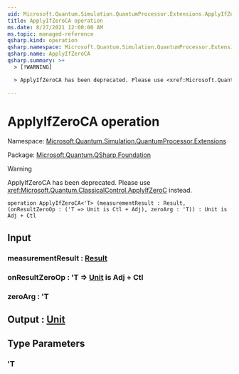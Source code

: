 ```yaml
---
uid: Microsoft.Quantum.Simulation.QuantumProcessor.Extensions.ApplyIfZeroCA
title: ApplyIfZeroCA operation
ms.date: 8/27/2021 12:00:00 AM
ms.topic: managed-reference
qsharp.kind: operation
qsharp.namespace: Microsoft.Quantum.Simulation.QuantumProcessor.Extensions
qsharp.name: ApplyIfZeroCA
qsharp.summary: >+
  > [!WARNING]

  > ApplyIfZeroCA has been deprecated. Please use <xref:Microsoft.Quantum.ClassicalControl.ApplyIfZeroC> instead.

---
```


# ApplyIfZeroCA operation

Namespace: [Microsoft.Quantum.Simulation.QuantumProcessor.Extensions](xref:Microsoft.Quantum.Simulation.QuantumProcessor.Extensions)

Package: [Microsoft.Quantum.QSharp.Foundation](https://nuget.org/packages/Microsoft.Quantum.QSharp.Foundation)


> [!WARNING]
> ApplyIfZeroCA has been deprecated. Please use <xref:Microsoft.Quantum.ClassicalControl.ApplyIfZeroC> instead.



```qsharp
operation ApplyIfZeroCA<'T> (measurementResult : Result, (onResultZeroOp : ('T => Unit is Ctl + Adj), zeroArg : 'T)) : Unit is Adj + Ctl
```


## Input

### measurementResult : [Result](xref:microsoft.quantum.qsharp.valueliterals#result-literal)




### onResultZeroOp : 'T => [Unit](xref:microsoft.quantum.qsharp.valueliterals#unit-literal)  is Adj + Ctl




### zeroArg : 'T





## Output : [Unit](xref:microsoft.quantum.qsharp.valueliterals#unit-literal)



## Type Parameters

### 'T

